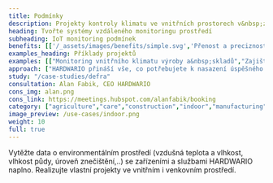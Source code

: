 ```yaml
---
title: Podmínky
description: Projekty kontroly klimatu ve vnitřních prostorech v&nbsp;zemědělství, průmyslu, potravinářství i pro projekty chytrých firem a domácností.
heading: Tvořte systémy vzdáleného monitoringu prostředí
subheading: IoT monitoring podmínek
benefits: [['/_assets/images/benefits/simple.svg','Přenost a preciznost sběru dat','Sbírejte přesná data pravidelně a na mnoha místech. K dispozici je budete mít online, pro audit a analýzu.'],['/_assets/images/benefits/secure.svg','Zefektivnění a snížení nákladů','Vzdálený monitoring pracuje 24/7 a přináší snížení množství potřebných výjezdů a zefektivnění procesů.'],['/_assets/images/benefits/scalable.svg','Zkvalitnění prostředí','Optimalizace prostředí na základě dat zlepší prostředí pro skladování, výrobu, zemědělství nebo chov zvířat.']]
examples_heading: Příklady projektů
examples: [["Monitoring vnitřního klimatu výroby a&nbsp;skladů","Zajištění správných podmínek výroby a skladování. Data pro online monitoring, upozornění na odchylky a audit."],["Monitoring prostředí chovu zvířat","Sledování teploty, vlhkosti, oxidů dusíků a jiných veličin pro zajištění ideálních podmínek chovu."],["Monitoring v kancelářských prostorech","Sledování teploty, vlhkosti, osvětlení, koncetrace CO2 a VOC za účelem optimalizace prostředí, produktivity a spotřeby."],["Monitoring mrazáků a&nbsp;chladících boxů","Sledování teploty za účet dodržení procesů a pro optimalizaci spotřeby elektrické energie."],["Monitoring podmínek pěstování vinné révy","Sledování povětrnostních podmínek, úhrnu srážek, půdní a vzdušné teploty a vlhkosti pro zkvalitnění úrody a snížení nákladů."]]
approach: ["HARDWARIO přináší vše, co potřebujete k nasazení úspěšného projektu IoT monitoringu prostředí - od zařízení po cloudové prostředí a API.","Naše nabídka produktů a služeb zahrnuje IoT zařízení a senzory, jednoduše připojitelné odkukoliv k internetu prostřednictvím LPWAN sítí, konektivitu, cloudové prostředí pro správu zařízení a&nbsp;API pro integraci s dalšími systémy."]
study: "/case-studies/defra"
consultation: Alan Fabik, CEO HARDWARIO
cons_img: alan.png
cons_link: https://meetings.hubspot.com/alanfabik/booking
category: ["agriculture","care","construction","indoor","manufacturing","outdoor","retail"]
image_preview: /use-cases/indoor.png
weight: 10
full: true
---
```


Vytěžte data o environmentálním prostředí (vzdušná teplota a vlhkost, vlhkost půdy, úroveň znečištění,..) se zařízeními a službami HARDWARIO naplno. Realizujte vlastní projekty ve vnitřním i&nbsp;venkovním prostředí.